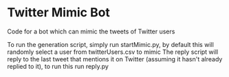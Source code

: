 # Twitter Mimic Bot
Code for a bot which can mimic the tweets of Twitter users

To run the generation script, simply run startMimic.py, by default this will randomly select a user from twitterUsers.csv to mimic
The reply script will reply to the last tweet that mentions it on Twitter (assuming it hasn't already replied to it), to run this run reply.py
